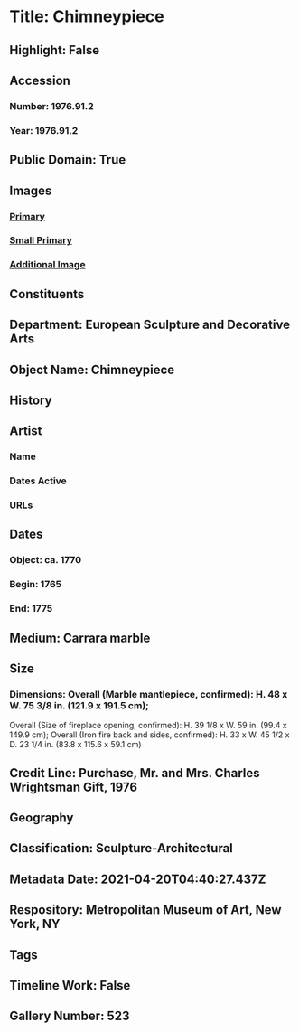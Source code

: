 # Title: Chimneypiece
## Highlight: False
## Accession
### Number: 1976.91.2
### Year: 1976.91.2
## Public Domain: True
## Images
### [Primary](https://images.metmuseum.org/CRDImages/es/original/DP155161.jpg)
### [Small Primary](https://images.metmuseum.org/CRDImages/es/web-large/DP155161.jpg)
### [Additional Image](https://images.metmuseum.org/CRDImages/es/original/DP159276.jpg)
## Constituents
## Department: European Sculpture and Decorative Arts
## Object Name: Chimneypiece
## History
## Artist
### Name
### Dates Active
### URLs
## Dates
### Object: ca. 1770
### Begin: 1765
### End: 1775
## Medium: Carrara marble
## Size
### Dimensions: Overall (Marble mantlepiece, confirmed): H. 48 x W. 75 3/8 in. (121.9 x 191.5 cm);
Overall (Size of fireplace opening, confirmed): H. 39 1/8 x W. 59 in. (99.4 x 149.9 cm);
Overall (Iron fire back and sides, confirmed): H. 33 x W. 45 1/2 x D. 23 1/4 in. (83.8 x 115.6 x 59.1 cm)
## Credit Line: Purchase, Mr. and Mrs. Charles Wrightsman Gift, 1976
## Geography
## Classification: Sculpture-Architectural
## Metadata Date: 2021-04-20T04:40:27.437Z
## Respository: Metropolitan Museum of Art, New York, NY
## Tags
## Timeline Work: False
## Gallery Number: 523